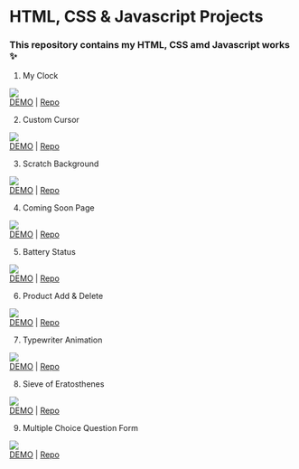 # HTML, CSS & Javascript Projects

### This repository contains my HTML, CSS amd Javascript works ✨

1. My Clock

![](1-my-clock/1.png)<br>
[DEMO](https://codepen.io/mahmuttz/pen/BaoEmEG) | [Repo](https://github.com/mahmutoz/javascript-projects/tree/main/1-my-clock)

2. Custom Cursor

![](2-custom-cursor/2.gif)<br>
[DEMO](https://codepen.io/mahmuttz/pen/qBrrYdW) | [Repo](https://github.com/mahmutoz/javascript-projects/tree/main/2-custom-cursor)

3. Scratch Background

![](3-scratch-background/scratch.gif)<br>
[DEMO](https://codepen.io/mahmuttz/pen/GRWvdWK) | [Repo](https://github.com/mahmutoz/javascript-projects/tree/main/3-scratch-background)

4. Coming Soon Page

![](4-coming-soon/4.png)<br>
[DEMO](https://codepen.io/mahmuttz/pen/WNpjKPR?editors=1000) | [Repo](https://github.com/mahmutoz/javascript-projects/tree/main/4-coming-soon)

5. Battery Status

![](5-battery-status/5.gif)<br>
[DEMO](https://codepen.io/mahmuttz/pen/YzZEgzW) | [Repo](https://github.com/mahmutoz/javascript-projects/tree/main/5-battery-status)

6. Product Add & Delete

![](6-product-add-delete/6.png)<br>
[DEMO](https://codepen.io/mahmuttz/pen/qBrpzMb) | [Repo](https://github.com/mahmutoz/javascript-projects/tree/main/6-product-add-delete)

7. Typewriter Animation

![](7-typewriter-animation/7.gif)<br>
[DEMO](https://codepen.io/pen/?editors=0100) | [Repo](https://github.com/mahmutoz/javascript-projects/tree/main/7-typewriter-animation)


8. Sieve of Eratosthenes

![](8-sieve-of-eratosthenes/8.gif)<br>
[DEMO](https://codepen.io/mahmuttz/pen/QWprGLP) | [Repo](https://github.com/mahmutoz/javascript-projects/tree/main/8-sieve-of-eratosthenes/final/)


9. Multiple Choice Question Form

![](9-multiple-choice-question-form/9.gif)<br>
[DEMO](https://codepen.io/mahmuttz/pen/JjWmjwO) | [Repo](https://github.com/mahmutoz/javascript-projects/tree/main/9-multiple-choice-question-form/final/)
